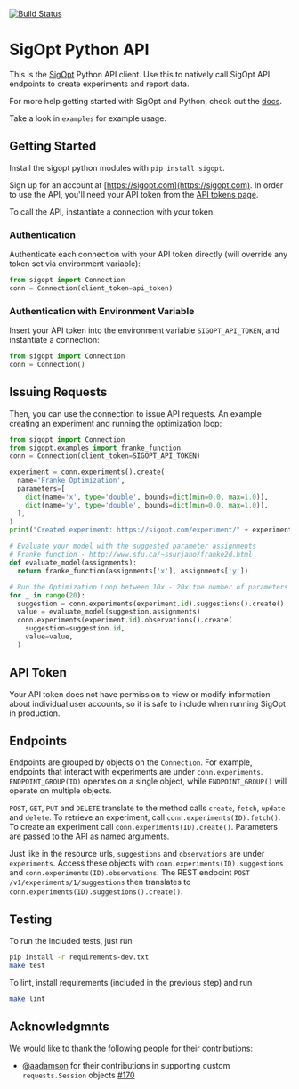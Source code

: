 [![Build Status](https://circleci.com/gh/sigopt/sigopt-python.svg?style=svg)](https://circleci.com/gh/sigopt/sigopt-python)

# SigOpt Python API

This is the [SigOpt](https://sigopt.com) Python API client.
Use this to natively call SigOpt API endpoints to create experiments and report data.

For more help getting started with SigOpt and Python, check out the [docs](https://sigopt.com/docs/overview/python).

Take a look in `examples` for example usage.

## Getting Started

Install the sigopt python modules with `pip install sigopt`.

Sign up for an account at [https://sigopt.com](https://sigopt.com).
In order to use the API, you'll need your API token from the [API tokens page](https://sigopt.com/tokens).

To call the API, instantiate a connection with your token.

### Authentication
Authenticate each connection with your API token directly (will override any token set via environment variable):
```python
from sigopt import Connection
conn = Connection(client_token=api_token)
```

### Authentication with Environment Variable
Insert your API token into the environment variable `SIGOPT_API_TOKEN`, and instantiate a connection:

```python
from sigopt import Connection
conn = Connection()
```


## Issuing Requests
Then, you can use the connection to issue API requests. An example creating an experiment and running the
optimization loop:

```python
from sigopt import Connection
from sigopt.examples import franke_function
conn = Connection(client_token=SIGOPT_API_TOKEN)

experiment = conn.experiments().create(
  name='Franke Optimization',
  parameters=[
    dict(name='x', type='double', bounds=dict(min=0.0, max=1.0)),
    dict(name='y', type='double', bounds=dict(min=0.0, max=1.0)),
  ],
)
print("Created experiment: https://sigopt.com/experiment/" + experiment.id);

# Evaluate your model with the suggested parameter assignments
# Franke function - http://www.sfu.ca/~ssurjano/franke2d.html
def evaluate_model(assignments):
  return franke_function(assignments['x'], assignments['y'])

# Run the Optimization Loop between 10x - 20x the number of parameters
for _ in range(20):
  suggestion = conn.experiments(experiment.id).suggestions().create()
  value = evaluate_model(suggestion.assignments)
  conn.experiments(experiment.id).observations().create(
    suggestion=suggestion.id,
    value=value,
  )
```

## API Token

Your API token does not have permission to view or modify information about individual user accounts,
so it is safe to include when running SigOpt in production.

## Endpoints

Endpoints are grouped by objects on the `Connection`.
For example, endpoints that interact with experiments are under `conn.experiments`.
`ENDPOINT_GROUP(ID)` operates on a single object, while `ENDPOINT_GROUP()` will operate on multiple objects.

`POST`, `GET`, `PUT` and `DELETE` translate to the method calls `create`, `fetch`, `update` and `delete`.
To retrieve an experiment, call `conn.experiments(ID).fetch()`. To create an experiment call
`conn.experiments(ID).create()`. Parameters are passed to the API as named arguments.

Just like in the resource urls, `suggestions` and `observations` are under `experiments`.
Access these objects with `conn.experiments(ID).suggestions` and `conn.experiments(ID).observations`.
The REST endpoint `POST /v1/experiments/1/suggestions` then translates to `conn.experiments(ID).suggestions().create()`.

## Testing

To run the included tests, just run

```bash
pip install -r requirements-dev.txt
make test
```

To lint, install requirements (included in the previous step) and run
```bash
make lint
```

## Acknowledgmnts

We would like to thank the following people for their contributions:

- [@aadamson](github.com/aadamson) for their contributions in supporting custom `requests.Session` objects [#170](https://github.com/sigopt/sigopt-python/pull/170)
